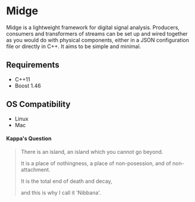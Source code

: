 # Midge

Midge is a lightweight framework for digital signal analysis.  Producers, consumers and transformers of streams can be set up and wired together as you would do with physical components, either in a JSON configuration file or directly in C++.  It aims to be simple and minimal.

## Requirements

* C++11
* Boost 1.46

## OS Compatibility

* Linux
* Mac


#### Kappa's Question

> There is an island,
>  an island which you cannot go beyond.
>
> It is a place of nothingness,
>  a place of non-posession,
>  and of non-attachment.
>  
> It is the total end of death and decay,
>
>  and this is why I call it 'Nibbana'.
  
